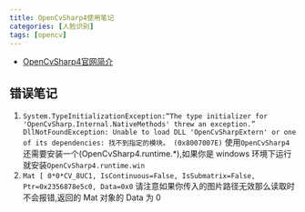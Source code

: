 ```yaml
---
title: OpenCvSharp4使用笔记
categories: [人脸识别]
tags: [opencv]
---
```


* [OpenCvSharp4官网简介](https://github.com/shimat/opencvsharp)


## 错误笔记
1. `System.TypeInitializationException:“The type initializer for 'OpenCvSharp.Internal.NativeMethods' threw an exception.” DllNotFoundException: Unable to load DLL 'OpenCvSharpExtern' or one of its dependencies: 找不到指定的模块。 (0x8007007E)`
使用`OpenCvSharp4`还需要安装一个(OpenCvSharp4.runtime.\*),如果你是 windows 环境下运行就安装`OpenCvSharp4.runtime.win`
2. `Mat [ 0*0*CV_8UC1, IsContinuous=False, IsSubmatrix=False, Ptr=0x2356878e5c0, Data=0x0`
请注意如果你传入的图片路径无效那么读取时不会报错,返回的 Mat 对象的 Data 为 0
